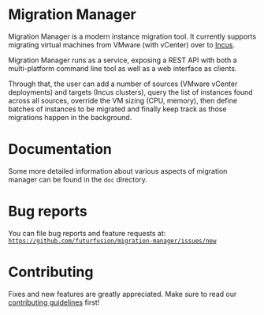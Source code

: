 # Migration Manager

Migration Manager is a modern instance migration tool.
It currently supports migrating virtual machines from VMware (with vCenter) over to [Incus](https://linuxcontainers.org/incus/).

Migration Manager runs as a service, exposing a REST API with both a multi-platform command line tool as well as a web interface as clients.

Through that, the user can add a number of sources (VMware vCenter deployments) and targets (Incus clusters), query the list of instances
found across all sources, override the VM sizing (CPU, memory), then define batches of instances to be migrated and finally keep track as
those migrations happen in the background.

# Documentation

Some more detailed information about various aspects of migration manager can be found in the `doc` directory.

# Bug reports

You can file bug reports and feature requests at: [`https://github.com/futurfusion/migration-manager/issues/new`](https://github.com/futurfusion/migration-manager/issues/new)

# Contributing

Fixes and new features are greatly appreciated. Make sure to read our [contributing guidelines](CONTRIBUTING.md) first!
